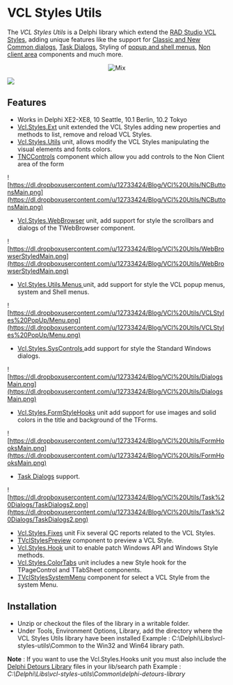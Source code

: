 # VCL Styles Utils #

The *VCL Styles Utils* is a Delphi library which extend the [RAD Studio VCL Styles](http://docwiki.embarcadero.com/RADStudio/en/VCL_Styles_Overview), adding unique features like the support for [Classic and New Common dialogs](https://github.com/RRUZ/vcl-styles-utils/wiki/VclStylesSysControls), [Task Dialogs](https://github.com/RRUZ/vcl-styles-utils/wiki/VCLStylesUxTheme), Styling of [popup and shell menus](https://github.com/RRUZ/vcl-styles-utils/wiki/VCLStylesMenus), [Non client area](https://github.com/RRUZ/vcl-styles-utils/wiki/VclStylesNC) components and much more. 

<p align="center">
  <img src="https://dl.dropboxusercontent.com/u/12733424/Blog/VCl%20Utils/Images%20New%20Dialogs/Mix6.png" alt="Mix" title="TOpenDialog using the Glow Vcl Style and the Vcl Styles Utils project running on Windows 10"/>
</p>

[![](https://theroadtodelphi.files.wordpress.com/2014/07/followrruz.png)](https://twitter.com/RRUZ)

## Features ##
<ul>
 <li>Works in Delphi XE2-XE8, 10 Seattle, 10.1 Berlin, 10.2 Tokyo</li>
 <li><a href='https://github.com/RRUZ/vcl-styles-utils/wiki/VclStylesExt'>Vcl.Styles.Ext</a> unit extended the VCL Styles adding new properties and methods to list, remove and reload VCL Styles.</li>
 <li><a href='https://github.com/RRUZ/vcl-styles-utils/wiki/VclStylesUtils'>Vcl.Styles.Utils</a> unit, allows modify the VCL Styles manipulating the visual elements and fonts colors.</li>
 <li><a href='https://github.com/RRUZ/vcl-styles-utils/wiki/VclStylesNC'>TNCControls</a> component which allow you add controls to the Non Client area of the form</li>
</ul> 

![https://dl.dropboxusercontent.com/u/12733424/Blog/VCl%20Utils/NCButtonsMain.png](https://dl.dropboxusercontent.com/u/12733424/Blog/VCl%20Utils/NCButtonsMain.png)

<ul>
 <li><a href='https://github.com/RRUZ/vcl-styles-utils/wiki/VclStylesWebBrowser'> Vcl.Styles.WebBrowser</a> unit, add support for style the scrollbars and dialogs of the TWebBrowser component.</li>
</ul>  

![https://dl.dropboxusercontent.com/u/12733424/Blog/VCl%20Utils/WebBrowserStyledMain.png](https://dl.dropboxusercontent.com/u/12733424/Blog/VCl%20Utils/WebBrowserStyledMain.png)

<ul>
 <li><a href='https://github.com/RRUZ/vcl-styles-utils/wiki/VCLStylesMenus'>Vcl.Styles.Utils.Menus </a> unit, add support for style the VCL popup menus, system and Shell menus.</li>
</ul> 

![https://dl.dropboxusercontent.com/u/12733424/Blog/VCl%20Utils/VCLStyles%20PopUp/Menu.png](https://dl.dropboxusercontent.com/u/12733424/Blog/VCl%20Utils/VCLStyles%20PopUp/Menu.png)

<ul>
 <li><a href='https://github.com/RRUZ/vcl-styles-utils/wiki/VclStylesSysControls'>Vcl.Styles.SysControls </a> add support for style the Standard Windows dialogs.</li>
</ul>  

![https://dl.dropboxusercontent.com/u/12733424/Blog/VCl%20Utils/DialogsMain.png](https://dl.dropboxusercontent.com/u/12733424/Blog/VCl%20Utils/DialogsMain.png)

<ul>
 <li><a href='https://github.com/RRUZ/vcl-styles-utils/wiki/VclStylesFormStyleHooks'>Vcl.Styles.FormStyleHooks</a> unit add support for use images and solid colors in the title and background of the TForms.</li>
</ul>   

 ![https://dl.dropboxusercontent.com/u/12733424/Blog/VCl%20Utils/FormHooksMain.png](https://dl.dropboxusercontent.com/u/12733424/Blog/VCl%20Utils/FormHooksMain.png)
 
<ul>
 <li><a href='https://github.com/RRUZ/vcl-styles-utils/wiki/VCLStylesUxTheme'>Task Dialogs</a> support.</li>
</ul>
 
 ![https://dl.dropboxusercontent.com/u/12733424/Blog/VCl%20Utils/Task%20Dialogs/TaskDialogs2.png](https://dl.dropboxusercontent.com/u/12733424/Blog/VCl%20Utils/Task%20Dialogs/TaskDialogs2.png)

<ul>
 <li><a href='https://github.com/RRUZ/vcl-styles-utils/wiki/VclStylesFixes'>Vcl.Styles.Fixes</a> unit Fix several QC reports related to the VCL Styles.</li>
 <li><a href='https://github.com/RRUZ/vcl-styles-utils/wiki/VclStylesPreview'>TVclStylesPreview</a> component to preview a VCL Style.</li>
 <li><a href='https://github.com/RRUZ/vcl-styles-utils/wiki/VclStylesHook'>Vcl.Styles.Hook</a> unit to enable patch Windows API and Windows Style methods.</li>
 <li><a href='https://github.com/RRUZ/vcl-styles-utils/wiki/VclStylesColorTabs'>Vcl.Styles.ColorTabs</a> unit includes a new Style hook for the TPageControl and TTabSheet components.</li>
 <li><a href='https://github.com/RRUZ/vcl-styles-utils/wiki/TVclStylesSystemMenu'>TVclStylesSystemMenu</a> component for select a VCL Style from the system Menu.</li>
</ul>

## Installation ##

<ul>
 <li>Unzip or checkout the files of the library in a writable folder.</li>
 <li>Under Tools, Environment Options, Library, add the directory where the VCL Styles Utils library have been installed Example : C:\Delphi\Libs\vcl-styles-utils\Common to the Win32 and Win64 library path.
</li>
</ul>

**Note** : If you want to use the Vcl.Styles.Hooks unit you must also include the [Delphi Detours Library](https://github.com/MahdiSafsafi/delphi-detours-library) files in your lib/search path Example : *C:\Delphi\Libs\vcl-styles-utils\Common\delphi-detours-library*

